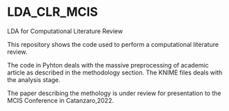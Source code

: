 # LDA_CLR_MCIS
LDA for Computational Literature Review


This repository shows the code used to perform a computational literature review.

The code in Pyhton deals with the massive preprocessing of academic article as described in the methodology section. 
The KNIME files deals with the analysis stage.

The paper describing the methology is under review for presentation to the MCIS Conference in Catanzaro,2022.
